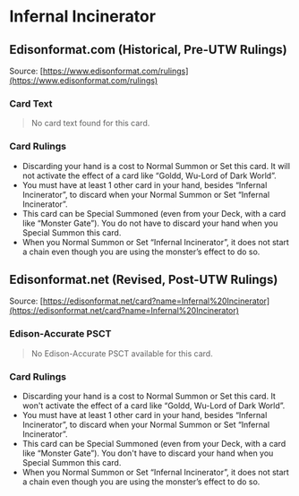 # Infernal Incinerator

## Edisonformat.com (Historical, Pre-UTW Rulings)

Source: [https://www.edisonformat.com/rulings](https://www.edisonformat.com/rulings)

### Card Text

> No card text found for this card.

### Card Rulings

*   Discarding your hand is a cost to Normal Summon or Set this card. It will not activate the effect of a card like “Goldd, Wu-Lord of Dark World”.
*   You must have at least 1 other card in your hand, besides “Infernal Incinerator”, to discard when your Normal Summon or Set “Infernal Incinerator”.
*   This card can be Special Summoned (even from your Deck, with a card like “Monster Gate”). You do not have to discard your hand when you Special Summon this card.
*   When you Normal Summon or Set “Infernal Incinerator”, it does not start a chain even though you are using the monster’s effect to do so.

## Edisonformat.net (Revised, Post-UTW Rulings)

Source: [https://edisonformat.net/card?name=Infernal%20Incinerator](https://edisonformat.net/card?name=Infernal%20Incinerator)

### Edison-Accurate PSCT

> No Edison-Accurate PSCT available for this card.

### Card Rulings

*   Discarding your hand is a cost to Normal Summon or Set this card. It won't activate the effect of a card like “Goldd, Wu-Lord of Dark World”.
*   You must have at least 1 other card in your hand, besides “Infernal Incinerator”, to discard when your Normal Summon or Set “Infernal Incinerator”.
*   This card can be Special Summoned (even from your Deck, with a card like “Monster Gate”). You don't have to discard your hand when you Special Summon this card.
*   When you Normal Summon or Set “Infernal Incinerator”, it does not start a chain even though you are using the monster’s effect to do so.
            
